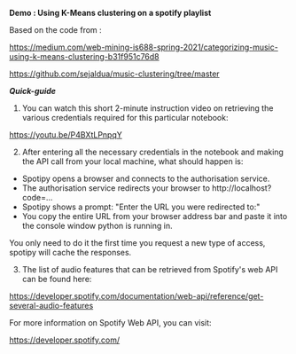 **Demo : Using K-Means clustering on a spotify playlist**

Based on the code from :

https://medium.com/web-mining-is688-spring-2021/categorizing-music-using-k-means-clustering-b31f951c76d8

https://github.com/sejaldua/music-clustering/tree/master


***Quick-guide***

1) You can watch this short 2-minute instruction video on retrieving the various credentials required for this particular notebook:

https://youtu.be/P4BXtLPnpqY

2) After entering all the necessary credentials in the notebook and making the API call from your local machine, what should happen is:

- Spotipy opens a browser and connects to the authorisation service.
- The authorisation service redirects your browser to http://localhost?code=...
- Spotipy shows a prompt: "Enter the URL you were redirected to:"
- You copy the entire URL from your browser address bar and paste it into the console window python is running in.

You only need to do it the first time you request a new type of access, spotipy will cache the responses.

3) The list of audio features that can be retrieved from Spotify's web API can be found here:

https://developer.spotify.com/documentation/web-api/reference/get-several-audio-features

For more information on Spotify Web API, you can visit: 

https://developer.spotify.com/
